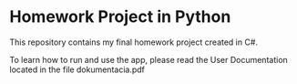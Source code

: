 # Homework Project in Python

This repository contains my final homework project created in C#.

To learn how to run and use the app, please read the User Documentation located in the file dokumentacia.pdf
